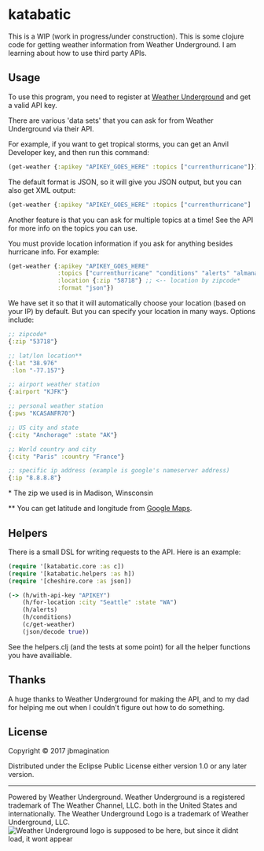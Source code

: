 # katabatic

This is a WIP (work in progress/under construction). This is some clojure code for getting weather information from Weather Underground. I am learning about how to use third party APIs.

## Usage
To use this program, you need to register at [Weather Underground](https://www.wunderground.com/weather/api/) and get a valid API key.

There are various 'data sets' that you can ask for from Weather Underground via their API.

For example, if you want to get tropical storms, you can get an Anvil Developer key, and then run this command:

```clojure
(get-weather {:apikey "APIKEY_GOES_HERE" :topics ["currenthurricane"]})
```
The default format is JSON, so it will give you JSON output, but you can also get XML output:
```clojure
(get-weather {:apikey "APIKEY_GOES_HERE" :topics ["currenthurricane"] :format "xml"})

```
Another feature is that you can ask for multiple topics at a time! See the API for more info on the topics you can use.

You must provide location information if you ask for anything besides hurricane info. For example:
```clojure
(get-weather {:apikey "APIKEY_GOES_HERE"
              :topics ["currenthurricane" "conditions" "alerts" "almanac"]
              :location {:zip "58718"} ;; <-- location by zipcode*
              :format "json"})
```
We have set it so that it will automatically choose your location (based on your IP) by default. But you can specify your location in many ways. Options include:
```clojure
;; zipcode*
{:zip "53718"}

;; lat/lon location**
{:lat "38.976"
 :lon "-77.157"}

;; airport weather station
{:airport "KJFK"}

;; personal weather station
{:pws "KCASANFR70"}

;; US city and state
{:city "Anchorage" :state "AK"}

;; World country and city
{:city "Paris" :country "France"}

;; specific ip address (example is google's nameserver address)
{:ip "8.8.8.8"}
```
\* The zip we used is in Madison, Winsconsin

\*\* You can get latitude and longitude from [Google Maps](https://google.com/maps).

## Helpers
There is a small DSL for writing requests to the API. Here is an example:
``` clojure
(require '[katabatic.core :as c])
(require '[katabatic.helpers :as h])
(require '[cheshire.core :as json])

(-> (h/with-api-key "APIKEY")
    (h/for-location :city "Seattle" :state "WA")
    (h/alerts)
    (h/conditions)
    (c/get-weather)
    (json/decode true))
```

See the helpers.clj (and the tests at some point) for all the helper functions you have availiable.

## Thanks
A huge thanks to Weather Underground for making the API, and to my dad for helping me out when I couldn't figure out how to do something.

## License
Copyright © 2017 jbmagination

Distributed under the Eclipse Public License either version 1.0 or any later version.

---

Powered by Weather Underground. Weather Underground is a registered trademark of The Weather Channel, LLC. both in the United States and internationally. The Weather Underground Logo is a trademark of Weather Underground, LLC.
![Weather Underground logo is supposed to be here, but since it didnt load, it wont appear](https://www.wunderground.com/logos/images/wundergroundLogo_4c_horz.jpg)
